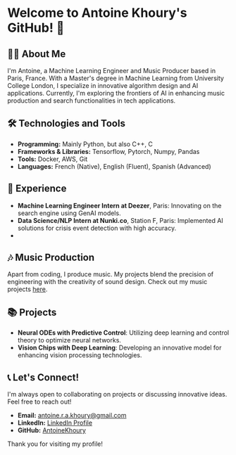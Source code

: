 # Welcome to Antoine Khoury's GitHub! 🚀

## 👨‍💻 About Me
I'm Antoine, a Machine Learning Engineer and Music Producer based in Paris, France. With a Master's degree in Machine Learning from University College London, I specialize in innovative algorithm design and AI applications. Currently, I'm exploring the frontiers of AI in enhancing music production and search functionalities in tech applications.

## 🛠️ Technologies and Tools
- **Programming:** Mainly Python, but also C++, C
- **Frameworks & Libraries:** Tensorflow, Pytorch, Numpy, Pandas
- **Tools:** Docker, AWS, Git
- **Languages:** French (Native), English (Fluent), Spanish (Advanced)

## 💼 Experience
- **Machine Learning Engineer Intern at Deezer**, Paris: Innovating on the search engine using GenAI models.
- **Data Science/NLP Intern at Nunki.co**, Station F, Paris: Implemented AI solutions for crisis event detection with high accuracy.
- 

## 🎶 Music Production
Apart from coding, I produce music. My projects blend the precision of engineering with the creativity of sound design. Check out my music projects [here](Your_Music_Link).

## 📚 Projects
- **Neural ODEs with Predictive Control**: Utilizing deep learning and control theory to optimize neural networks.
- **Vision Chips with Deep Learning**: Developing an innovative model for enhancing vision processing technologies.

## 📞 Let's Connect!
I'm always open to collaborating on projects or discussing innovative ideas. Feel free to reach out!
- **Email:** [antoine.r.a.khoury@gmail.com](mailto:antoine.r.a.khoury@gmail.com)
- **LinkedIn:** [LinkedIn Profile](https://www.linkedin.com/in/antoine-khoury-341b42167/)
- **GitHub:** [AntoineKhoury](https://github.com/AntoineKhoury)

Thank you for visiting my profile!
